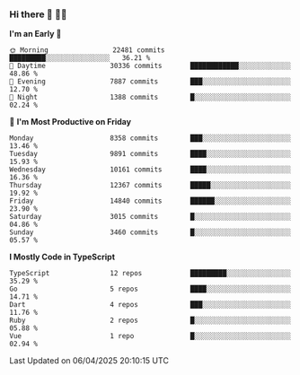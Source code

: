### Hi there 👋 🧑‍💻



<!--START_SECTION:waka-->
**I'm an Early 🐤** 

```text
🌞 Morning                22481 commits       █████████░░░░░░░░░░░░░░░░   36.21 % 
🌆 Daytime                30336 commits       ████████████░░░░░░░░░░░░░   48.86 % 
🌃 Evening                7887 commits        ███░░░░░░░░░░░░░░░░░░░░░░   12.70 % 
🌙 Night                  1388 commits        █░░░░░░░░░░░░░░░░░░░░░░░░   02.24 % 
```
📅 **I'm Most Productive on Friday** 

```text
Monday                   8358 commits        ███░░░░░░░░░░░░░░░░░░░░░░   13.46 % 
Tuesday                  9891 commits        ████░░░░░░░░░░░░░░░░░░░░░   15.93 % 
Wednesday                10161 commits       ████░░░░░░░░░░░░░░░░░░░░░   16.36 % 
Thursday                 12367 commits       █████░░░░░░░░░░░░░░░░░░░░   19.92 % 
Friday                   14840 commits       ██████░░░░░░░░░░░░░░░░░░░   23.90 % 
Saturday                 3015 commits        █░░░░░░░░░░░░░░░░░░░░░░░░   04.86 % 
Sunday                   3460 commits        █░░░░░░░░░░░░░░░░░░░░░░░░   05.57 % 
```


**I Mostly Code in TypeScript** 

```text
TypeScript               12 repos            █████████░░░░░░░░░░░░░░░░   35.29 % 
Go                       5 repos             ████░░░░░░░░░░░░░░░░░░░░░   14.71 % 
Dart                     4 repos             ███░░░░░░░░░░░░░░░░░░░░░░   11.76 % 
Ruby                     2 repos             █░░░░░░░░░░░░░░░░░░░░░░░░   05.88 % 
Vue                      1 repo              █░░░░░░░░░░░░░░░░░░░░░░░░   02.94 % 
```




 Last Updated on 06/04/2025 20:10:15 UTC
<!--END_SECTION:waka-->


